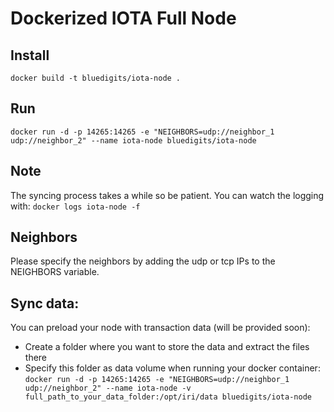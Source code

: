 Dockerized IOTA Full Node
=========================

## Install
`docker build -t bluedigits/iota-node .`

## Run
`docker run -d -p 14265:14265 -e "NEIGHBORS=udp://neighbor_1 udp://neighbor_2" --name iota-node bluedigits/iota-node`

## Note
The syncing process takes a while so be patient. You can watch the logging with: `docker logs iota-node -f`

## Neighbors
Please specify the neighbors by adding the udp or tcp IPs to the NEIGHBORS variable.

## Sync data:
You can preload your node with transaction data (will be provided soon):
  * Create a folder where you want to store the data and extract the files there
  * Specify this folder as data volume when running your docker container: `docker run -d -p 14265:14265 -e "NEIGHBORS=udp://neighbor_1 udp://neighbor_2" --name iota-node -v full_path_to_your_data_folder:/opt/iri/data bluedigits/iota-node`

